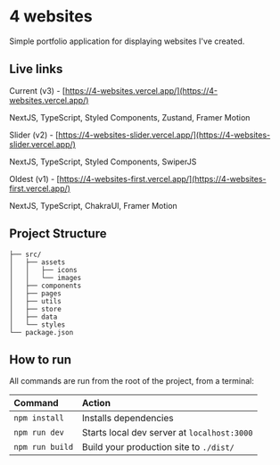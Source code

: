 # 4 websites

Simple portfolio application for displaying websites I've created.

## Live links
Current (v3) - [https://4-websites.vercel.app/](https://4-websites.vercel.app/)

NextJS, TypeScript, Styled Components, Zustand, Framer Motion

Slider (v2) - [https://4-websites-slider.vercel.app/](https://4-websites-slider.vercel.app/)

NextJS, TypeScript, Styled Components, SwiperJS

Oldest (v1) - [https://4-websites-first.vercel.app/](https://4-websites-first.vercel.app/)

NextJS, TypeScript, ChakraUI, Framer Motion


##  Project Structure

```
├── src/
│   ├── assets
│   │   ├── icons
│   │   └── images
│   ├── components
│   ├── pages
│   ├── utils
│   ├── store
│   ├── data
│   └── styles
└── package.json
```

##  How to run

All commands are run from the root of the project, from a terminal:

| Command                | Action                                             |
| :--------------------- | :------------------------------------------------- |
| `npm install`          | Installs dependencies                              |
| `npm run dev`          | Starts local dev server at `localhost:3000`        |
| `npm run build`        | Build your production site to `./dist/`            |


